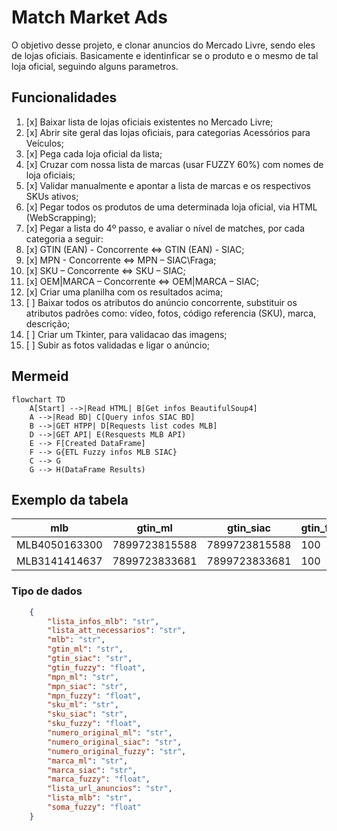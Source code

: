 # Match Market Ads

O objetivo desse projeto, e clonar anuncios do Mercado Livre, sendo eles de lojas oficiais.
Basicamente e identinficar se o produto e o mesmo de tal loja oficial, seguindo alguns parametros.

## Funcionalidades

1. [x] Baixar lista de lojas oficiais existentes no Mercado Livre;
2. [x] Abrir site geral das lojas oficiais, para categorias Acessórios para Veículos;
3. [x] Pega cada loja oficial da lista;
4. [x] Cruzar com nossa lista de marcas (usar FUZZY 60%) com nomes de loja oficiais;
5. [x] Validar manualmente e apontar a lista de marcas e os respectivos SKUs ativos;
6. [x] Pegar todos os produtos de uma determinada loja oficial, via HTML (WebScrapping);
7. [x] Pegar a lista do 4º passo, e avaliar o nível de matches, por cada categoria a seguir:
8. [x] GTIN (EAN) - Concorrente <=> GTIN (EAN) - SIAC;
9. [x] MPN - Concorrente <=> MPN – SIAC\Fraga;
10. [x] SKU – Concorrente <=> SKU – SIAC;
11. [x] OEM|MARCA – Concorrente <=> OEM|MARCA – SIAC;
12. [x] Criar uma planilha com os resultados acima;
13. [ ] Baixar todos os atributos do anúncio concorrente, substituir os atributos padrões como: vídeo, fotos, código referencia (SKU), marca, descrição;
14. [ ] Criar um Tkinter, para validacao das imagens;
15. [ ] Subir as fotos validadas e ligar o anúncio;

## Mermeid

```mermaid
flowchart TD
    A[Start] -->|Read HTML| B[Get infos BeautifulSoup4]
    A -->|Read BD| C[Query infos SIAC BD]
    B -->|GET HTPP| D[Requests list codes MLB]
    D -->|GET API| E(Resquests MLB API)
    E --> F[Created DataFrame]
    F --> G{ETL Fuzzy infos MLB SIAC}
    C --> G
    G --> H(DataFrame Results)
```

## Exemplo da tabela

|mlb|gtin_ml|gtin_siac|gtin_fuzzy|mpn_ml|mpn_siac|mpn_fuzzy|
|---|-------|---------|----------|------|--------|---------|
|MLB4050163300|7899723815588|7899723815588|100|ASHY24050|ASHY24050|100|
|MLB3141414637|7899723833681|7899723833681|100|BCVW20025|BCVW20J025|95|

### Tipo de dados

```json
    {
        "lista_infos_mlb": "str",
        "lista_att_necessarios": "str",
        "mlb": "str",
        "gtin_ml": "str",
        "gtin_siac": "str",
        "gtin_fuzzy": "float",
        "mpn_ml": "str",
        "mpn_siac": "str",
        "mpn_fuzzy": "float",
        "sku_ml": "str",
        "sku_siac": "str",
        "sku_fuzzy": "float",
        "numero_original_ml": "str",
        "numero_original_siac": "str",
        "numero_original_fuzzy": "str",
        "marca_ml": "str",
        "marca_siac": "str",
        "marca_fuzzy": "float",
        "lista_url_anuncios": "str",
        "lista_mlb": "str",
        "soma_fuzzy": "float"
    }
```
